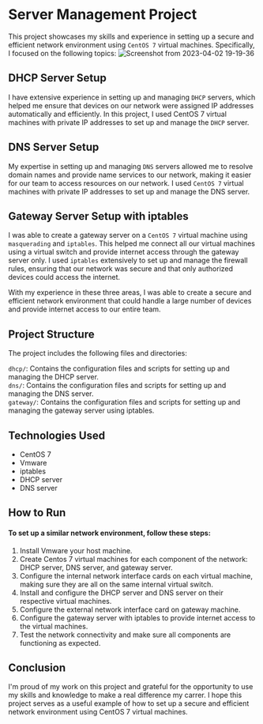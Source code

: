 # Server Management Project
This project showcases my skills and experience in setting up a secure and efficient network environment using `CentOS 7` virtual machines. Specifically, I focused on the following topics:
![Screenshot from 2023-04-02 19-19-36](https://user-images.githubusercontent.com/38937613/229368813-efeb6df7-e81d-4404-ad9a-cb235e692740.png)

## DHCP Server Setup
I have extensive experience in setting up and managing `DHCP` servers, which helped me ensure that devices on our network were assigned IP addresses automatically and efficiently. In this project, I used CentOS 7 virtual machines with private IP addresses to set up and manage the `DHCP` server.

## DNS Server Setup
My expertise in setting up and managing `DNS` servers allowed me to resolve domain names and provide name services to our network, making it easier for our team to access resources on our network. I used `CentOS 7` virtual machines with private IP addresses to set up and manage the DNS server.

## Gateway Server Setup with iptables
I was able to create a gateway server on a `CentOS 7` virtual machine using `masquerading` and `iptables`. This helped me connect all our virtual machines using a virtual switch and provide internet access through the gateway server only. I used `iptables` extensively to set up and manage the firewall rules, ensuring that our network was secure and that only authorized devices could access the internet.

With my experience in these three areas, I was able to create a secure and efficient network environment that could handle a large number of devices and provide internet access to our entire team.

## Project Structure
The project includes the following files and directories:

`dhcp/`: Contains the configuration files and scripts for setting up and managing the DHCP server.<br>
`dns/`: Contains the configuration files and scripts for setting up and managing the DNS server.<br>
`gateway/`: Contains the configuration files and scripts for setting up and managing the gateway server using iptables.<br>

## Technologies Used
- CentOS 7<br>
- Vmware<br>
- iptables<br>
- DHCP server<br>
- DNS server<br>

## How to Run
#### To set up a similar network environment, follow these steps:

1. Install Vmware your host machine.
2. Create Centos 7 virtual machines for each component of the network: DHCP server, DNS server, and gateway server.
3. Configure the internal network interface cards on each virtual machine, making sure they are all on the same internal virtual switch.
4. Install and configure the DHCP server and DNS server on their respective virtual machines.
5. Configure the external network interface card on gateway machine.
6. Configure the gateway server with iptables to provide internet access to the virtual machines.
7. Test the network connectivity and make sure all components are functioning as expected.

## Conclusion
I'm proud of my work on this project and grateful for the opportunity to use my skills and knowledge to make a real difference my carrer. I hope this project serves as a useful example of how to set up a secure and efficient network environment using CentOS 7 virtual machines.





